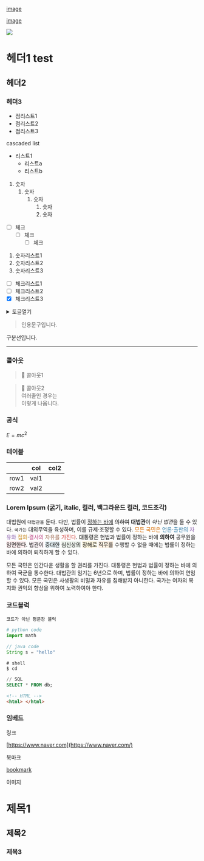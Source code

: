 
[image](https://s3.us-west-2.amazonaws.com/secure.notion-static.com/420a7d11-6f78-4f48-b90e-5d329e38c4b7/sample_datas.zip?X-Amz-Algorithm=AWS4-HMAC-SHA256&X-Amz-Content-Sha256=UNSIGNED-PAYLOAD&X-Amz-Credential=AKIAT73L2G45EIPT3X45%2F20230511%2Fus-west-2%2Fs3%2Faws4_request&X-Amz-Date=20230511T175352Z&X-Amz-Expires=3600&X-Amz-Signature=86bfcf29780a0ae91baf4fbaa3bda4b38c531eca6d03efbfd682716e2da9ed0e&X-Amz-SignedHeaders=host&x-id=GetObject)


[image](https://s3.us-west-2.amazonaws.com/secure.notion-static.com/93683d9e-a929-4015-a230-c92fa3ce20fd/PuppyLink_OCR_%EC%B5%9C%EC%A2%85.mp4?X-Amz-Algorithm=AWS4-HMAC-SHA256&X-Amz-Content-Sha256=UNSIGNED-PAYLOAD&X-Amz-Credential=AKIAT73L2G45EIPT3X45%2F20230511%2Fus-west-2%2Fs3%2Faws4_request&X-Amz-Date=20230511T175352Z&X-Amz-Expires=3600&X-Amz-Signature=17aaba1bbd907a0dbd8f158f4ad920a2c323ae56d2ec72ff086e0ea7243b03a7&X-Amz-SignedHeaders=host&x-id=GetObject)


![](https://s3.us-west-2.amazonaws.com/secure.notion-static.com/7dd988e4-c8d8-42f8-9ee9-625981ca94b1/C8E4312E-BEA6-4210-93F1-718D5C1724C5.png?X-Amz-Algorithm=AWS4-HMAC-SHA256&X-Amz-Content-Sha256=UNSIGNED-PAYLOAD&X-Amz-Credential=AKIAT73L2G45EIPT3X45%2F20230511%2Fus-west-2%2Fs3%2Faws4_request&X-Amz-Date=20230511T175352Z&X-Amz-Expires=3600&X-Amz-Signature=0e6f3c88233fb9cd5f619ab1dee379cd4f0f029532d0564a7f52c40102cad0f7&X-Amz-SignedHeaders=host&x-id=GetObject)


# 헤더1 test


## 헤더2


### 헤더3

- 점리스트1
- 점리스트2
- 점리스트3

cascaded list

- 리스트1
	- 리스트a
	- 리스트b
1. 숫자
	1. 숫자
		1. 숫자
			1. 숫자
			2. 숫자
- [ ] 체크
	- [ ] 체크
		- [ ] 체크
1. 숫자리스트1
2. 숫자리스트2
3. 숫자리스트3
- [ ] 체크리스트1
- [ ] 체크리스트2
- [x] 체크리스트3

<details>
  <summary>토글열기</summary>


토글내용



  </details>


> 인용문구입니다.


구분선입니다.


---


### 콜아웃


> 📌 콜아웃1


> 🎒 콜아웃2  
> 여러줄인 경우는  
> 이렇게 나옵니다.


### 공식


$E=mc^2$


### 테이블


|      | col  | col2 |
| ---- | ---- | ---- |
| row1 | val1 |      |
| row2 | val2 |      |


### Lorem Ipsum (굵기, italic, 컬러, 백그라운드 컬러, 코드조각)


대법원에 `대법관을` 둔다. 다만, 법률이 <u>정하는 바에</u> ~~의하여~~ **대법관**이 *아닌 법관*을 둘 수 있다. `국가는` 대외무역을 육성하며, 이를 규제·조정할 수 있다. <span style="color: #D9730D">모든 국민은</span> <span style="color: #337EA9">언론·출판의</span> <span style="color: #9065B0">자유와</span> <span style="color: #CB912F">집회</span>·<span style="color: #C14C8A">결사의</span> <span style="color: #9F6B53">자유를</span> <span style="color: #D44C47">가진다</span>. <span style="background-color: #F1F1EF">대통령은</span> 헌법과 법률이 정하는 바에 **의하여** 공무원을 <span style="background-color: #FDEBEC">임면한다</span>. <span style="background-color: #F9EEF3CC">법관이</span> <span style="background-color: #E7F3F8">중대한</span> <span style="background-color: #EDF3EC">심신상의</span> <span style="background-color: #FBF3DB">장해로</span> <span style="background-color: #FBECDD">직무를</span> 수행할 수 없을 때에는 법률이 정하는 바에 의하여 퇴직하게 할 수 있다.


모든 국민은 인간다운 생활을 할 권리를 가진다. 대통령은 헌법과 법률이 정하는 바에 의하여 국군을 통수한다. 대법관의 임기는 6년으로 하며, 법률이 정하는 바에 의하여 연임할 수 있다. 모든 국민은 사생활의 비밀과 자유를 침해받지 아니한다. 국가는 여자의 복지와 권익의 향상을 위하여 노력하여야 한다.


### 코드블럭


```text
코드가 아닌 평문장 블럭
```


```python
# python code
import math
```


```java
// java code
String s = "hello"
```


```shell
# shell
$ cd
```


```sql
// SQL
SELECT * FROM db;
```


```html
<!-- HTML -->
<html> </html>
```


### 임베드


링크


[https://www.naver.com](https://www.naver.com/)


북마크


[bookmark](https://www.naver.com/)


이미지


# 제목1


## 제목2


### 제목3

